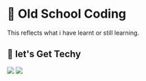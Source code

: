 # :school_satchel: Old School Coding
This reflects what i have learnt or still learning.
## :checkered_flag: let's Get Techy
<img src="https://img.shields.io/badge/Python-14354C?style=for-the-badge&logo=python&logoColor=white"/>  <img src="https://img.shields.io/badge/OpenCV-0099E5?style=for-the-badge&logo=opencv&logoColor=white"/>
